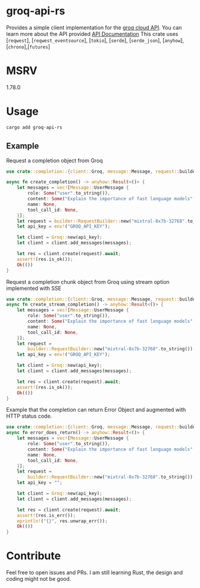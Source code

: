 # groq-api-rs

Provides a simple client implementation for the [groq cloud API](https://console.groq.com/playground).
You can learn more about the API provided [API Documentation](https://console.groq.com/docs/quickstart)
This crate uses [`reqwest`], [`reqwest_eventsource`], [`tokio`], [`serde`], [`serde_json`], [`anyhow`],
[`chrono`],[`futures`]

# MSRV
1.78.0

# Usage
```sh
cargo add groq-api-rs
```

## Example
Request a completion object from Groq
```rust
use crate::completion::{client::Groq, message::Message, request::builder};

async fn create_completion() -> anyhow::Result<()> {
    let messages = vec![Message::UserMessage {
        role: Some("user".to_string()),
        content: Some("Explain the importance of fast language models".to_string()),
        name: None,
        tool_call_id: None,
    }];
    let request = builder::RequestBuilder::new("mixtral-8x7b-32768".to_string());
    let api_key = env!("GROQ_API_KEY");

    let client = Groq::new(api_key);
    let client = client.add_messages(messages);

    let res = client.create(request).await;
    assert!(res.is_ok());
    Ok(())
}
```

Request a completion chunk object from Groq using stream option implemented with SSE
```rust
use crate::completion::{client::Groq, message::Message, request::builder};
async fn create_stream_completion() -> anyhow::Result<()> {
    let messages = vec![Message::UserMessage {
        role: Some("user".to_string()),
        content: Some("Explain the importance of fast language models".to_string()),
        name: None,
        tool_call_id: None,
    }];
    let request =
        builder::RequestBuilder::new("mixtral-8x7b-32768".to_string()).with_stream(true);
    let api_key = env!("GROQ_API_KEY");

    let client = Groq::new(api_key);
    let client = client.add_messages(messages);

    let res = client.create(request).await;
    assert!(res.is_ok());
    Ok(())
}
```

Example that the completion can return Error Object and augmented with HTTP status code.
```rust
use crate::completion::{client::Groq, message::Message, request::builder};
async fn error_does_return() -> anyhow::Result<()> {
    let messages = vec![Message::UserMessage {
        role: Some("user".to_string()),
        content: Some("Explain the importance of fast language models".to_string()),
        name: None,
        tool_call_id: None,
    }];
    let request =
        builder::RequestBuilder::new("mixtral-8x7b-32768".to_string()).with_stream(true);
    let api_key = "";

    let client = Groq::new(api_key);
    let client = client.add_messages(messages);

    let res = client.create(request).await;
    assert!(res.is_err());
    eprintln!("{}", res.unwrap_err());
    Ok(())
}
```

# Contribute
Feel free to open issues and PRs. I am still learning Rust, the design
and coding might not be good.
